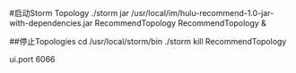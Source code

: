 #启动Storm Topology
./storm jar /usr/local/im/hulu-recommend-1.0-jar-with-dependencies.jar RecommendTopology RecommendTopology &

##停止Topologies
cd /usr/local/storm/bin
./storm kill RecommendTopology



ui.port   6066